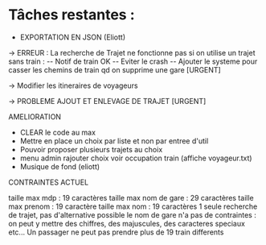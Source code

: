# Tâches restantes :


- EXPORTATION EN JSON (Eliott)

-> ERREUR : La recherche de Trajet ne fonctionne pas si on utilise un trajet sans train : 
	-- Notif de train OK
	-- Eviter le crash
	-- Ajouter le systeme pour casser les chemins de train qd on supprime une gare [URGENT]

-> Modifier les itineraires de voyageurs

-> PROBLEME AJOUT ET ENLEVAGE DE TRAJET [URGENT]

AMELIORATION

- CLEAR le code au max
- Mettre en place un choix par liste et non par entree d'util
- Pouvoir proposer plusieurs trajets au choix 
- menu admin rajouter choix voir occupation train (affiche voyageur.txt)
- Musique de fond (eliott)


CONTRAINTES ACTUEL

taille max mdp : 19 caractères
taille max nom de gare : 29 caractères
taille max prenom : 19 caractère
taille max nom : 19 caractères
1 seule recherche de trajet, pas d'alternative possible
le nom de gare n'a pas de contraintes : on peut y mettre des chiffres, des majuscules, des caracteres speciaux etc...
Un passager ne peut pas prendre plus de 19 train differents
